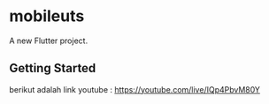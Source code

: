 # mobileuts

A new Flutter project.

## Getting Started

berikut adalah link youtube : https://youtube.com/live/IQp4PbvM80Y